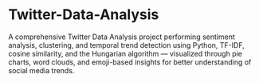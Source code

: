 # Twitter-Data-Analysis
A comprehensive Twitter Data Analysis project performing sentiment analysis, clustering, and temporal trend detection using Python, TF-IDF, cosine similarity, and the Hungarian algorithm — visualized through pie charts, word clouds, and emoji-based insights for better understanding of social media trends.
